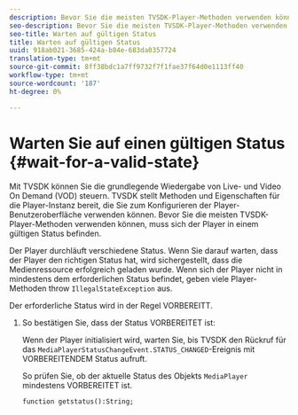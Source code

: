 ```yaml
---
description: Bevor Sie die meisten TVSDK-Player-Methoden verwenden können, muss sich der Player in einem gültigen Status befinden.
seo-description: Bevor Sie die meisten TVSDK-Player-Methoden verwenden können, muss sich der Player in einem gültigen Status befinden.
seo-title: Warten auf gültigen Status
title: Warten auf gültigen Status
uuid: 918ab021-3685-424a-b84e-683da0357724
translation-type: tm+mt
source-git-commit: 8ff38bdc1a7ff9732f7f1fae37f64d0e1113ff40
workflow-type: tm+mt
source-wordcount: '187'
ht-degree: 0%

---
```



# Warten Sie auf einen gültigen Status {#wait-for-a-valid-state}

Mit TVSDK können Sie die grundlegende Wiedergabe von Live- und Video On Demand (VOD) steuern. TVSDK stellt Methoden und Eigenschaften für die Player-Instanz bereit, die Sie zum Konfigurieren der Player-Benutzeroberfläche verwenden können. Bevor Sie die meisten TVSDK-Player-Methoden verwenden können, muss sich der Player in einem gültigen Status befinden.

Der Player durchläuft verschiedene Status. Wenn Sie darauf warten, dass der Player den richtigen Status hat, wird sichergestellt, dass die Medienressource erfolgreich geladen wurde. Wenn sich der Player nicht in mindestens dem erforderlichen Status befindet, geben viele Player-Methoden throw `IllegalStateException` aus.

Der erforderliche Status wird in der Regel VORBEREITT.

1. So bestätigen Sie, dass der Status VORBEREITET ist:

   Wenn der Player initialisiert wird, warten Sie, bis TVSDK den Rückruf für das `MediaPlayerStatusChangeEvent.STATUS_CHANGED`-Ereignis mit VORBEREITENDEM Status aufruft.

   So prüfen Sie, ob der aktuelle Status des Objekts `MediaPlayer` mindestens VORBEREITET ist.

   ```
   function getstatus():String;
   ```
